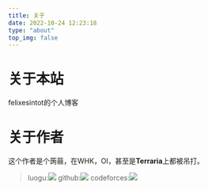 ```yaml
---
title: 关于
date: 2022-10-24 12:23:18
type: "about"
top_img: false
---
```

# 关于本站
felixesintot的个人博客
# 关于作者
这个作者是个蒟蒻，在WHK，OI，甚至是**Terraria**上都被吊打。  
> luogu:[![](https://img.shields.io/badge/Luogu-mushvase-green)](https://www.luogu.com.cn/user/289608)
> github:[![](https://img.shields.io/badge/github-felixesintot-blueviolet)](https://github.com/felixesintot/)
> codeforces:[![](https://img.shields.io/badge/codeforces-felixesintot-blue)](https://codeforces.com/profile/felixesintot)